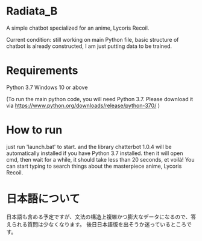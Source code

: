 # Radiata_B
A simple chatbot specialized for an anime, Lycoris Recoil.

Current condition: still working on main Python file, basic structure of chatbot is already constructed, I am just putting data to be trained.

# Requirements
Python 3.7
Windows 10 or above

(To run the main python code, you will need Python 3.7.
Please download it via https://www.python.org/downloads/release/python-370/ )

# How to run
just run 'launch.bat' to start.
and the library chatterbot 1.0.4 will be automatically installed if you have Python 3.7 installed.
then it will open cmd, then wait for a while, it should take less than 20 seconds, et voilà! 
You can start typing to search things about the masterpiece anime, Lycoris Recoil.

# 日本語について
日本語も含める予定ですが、文法の構造上複雑かつ膨大なデータになるので、答えられる質問は少なくなります。
後日日本語版を出そうか迷っているところです。



